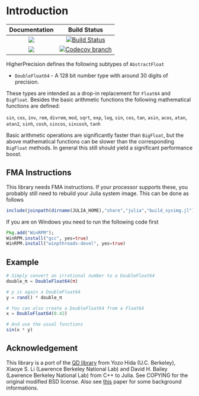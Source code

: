 # Introduction

| **Documentation** | **Build Status** |
|:-----------------:|:----------------:|
| [![][docs-stable-img]][docs-stable-url] | [![Build Status][build-img]][build-url] |
| [![][docs-latest-img]][docs-latest-url] | [![Codecov branch][codecov-img]][codecov-url] |

HigherPrecision defines the following subtypes of `AbstractFloat`
* `DoubleFloat64` - A 128 bit number type with around 30 digits of precision.

These types are intended as a drop-in replacement for `Float64` and `BigFloat`.
Besides the basic arithmetic functions the following mathematical functions are defined:

`sin`, `cos`, `inv`, `rem`, `divrem`, `mod`,
`sqrt`, `exp`, `log`, `sin`, `cos`, `tan`,
`asin`, `acos`, `atan`, `atan2`,
`sinh`, `cosh`, `sincos`, `sincosh`, `tanh`


Basic arithmetic operations are significantly faster than `BigFloat`, but the above
mathematical functions can be slower than the corresponding `BigFloat` methods. In general
this still should yield a significant performance boost.

## FMA Instructions
This library needs FMA instructions. If your processor supports these, you probably still need
to rebuild your Julia system image. This can be done as follows
```julia
include(joinpath(dirname(JULIA_HOME),"share","julia","build_sysimg.jl")); build_sysimg(force=true)
```
If you are on Windows you need to run the following code first
```julia
Pkg.add("WinRPM");
WinRPM.install("gcc", yes=true)
WinRPM.install("winpthreads-devel", yes=true)
```


## Example
```julia
# Simply convert an irrational number to a DoubleFloat64
double_π = DoubleFloat64(π)

# y is again a DoubleFloat64
y = rand() * double_π

# You can also create a DoubleFloat64 from a Float64
x = DoubleFloat64(0.42)

# And use the usual functions
sin(x * y)
```
## Acknowledgement
This library is a port of the [QD library](http://crd.lbl.gov/~dhbailey/mpdist/) from Yozo Hida (U.C. Berkeley),
Xiaoye S. Li (Lawrence Berkeley National Lab) and David H. Bailey (Lawrence Berkeley National Lab)
from C++ to Julia. See COPYING for the original modified BSD license. Also see [this](http://web.mit.edu/tabbott/Public/quaddouble-debian/qd-2.3.4-old/docs/qd.pdf) paper
for some background informations.


[docs-stable-img]: https://img.shields.io/badge/docs-stable-blue.svg
[docs-latest-img]: https://img.shields.io/badge/docs-latest-blue.svg
[docs-stable-url]: https://saschatimme.github.io/HigherPrecision.jl/stable
[docs-latest-url]: https://saschatimme.github.io/HigherPrecision.jl/latest

[build-img]: https://travis-ci.org/saschatimme/HigherPrecision.jl.svg?branch=master
[build-url]: https://travis-ci.org/saschatimme/HigherPrecision.jl
[winbuild-img]: https://ci.appveyor.com/api/projects/status/h2yw6aoq480e1etd/branch/master?svg=true
[winbuild-url]: https://ci.appveyor.com/project/saschatimme/fixedpolynomials-jl/branch/master
[codecov-img]: https://codecov.io/gh/saschatimme/HigherPrecision.jl/branch/master/graph/badge.svg
[codecov-url]: https://codecov.io/gh/saschatimme/HigherPrecision.jl
